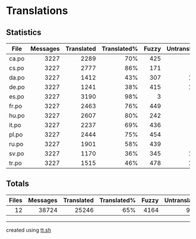 # Translations

## Statistics

File | Messages | Translated | Translated% | Fuzzy | Untranslated
--- | --: | --: | --: | --: | --:
ca.po | 3227 | 2289| 70% | 425 | 513
cs.po | 3227 | 2777| 86% | 171 | 279
da.po | 3227 | 1412| 43% | 307 | 1508
de.po | 3227 | 1241| 38% | 415 | 1571
es.po | 3227 | 3190| 98% | 3 | 34
fr.po | 3227 | 2463| 76% | 449 | 315
hu.po | 3227 | 2607| 80% | 242 | 378
it.po | 3227 | 2237| 69% | 436 | 554
pl.po | 3227 | 2444| 75% | 454 | 329
ru.po | 3227 | 1901| 58% | 439 | 887
sv.po | 3227 | 1170| 36% | 345 | 1712
tr.po | 3227 | 1515| 46% | 478 | 1234

## Totals

Files | Messages | Translated | Translated% | Fuzzy | Untranslated
--: | --: | --: | --: | --: | --:
12 | 38724 | 25246 | 65% | 4164 | 9314

---

created using [tt.sh](https://github.com/celerini/scripts/blob/master/tt.sh)
